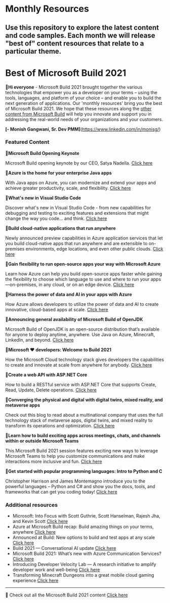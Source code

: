 # Monthly Resources

Use this repository to explore the latest content and code samples. Each month we will release "best of" content resources that relate to a particular theme.  
---

# Best of Microsoft Build 2021

:wave:**Hi everyone** - Microsoft Build 2021 brought together the various technologies that empower you as a developer on your terms – using the tools, languages, and platform of your choice – and enable you to build the next generation of applications. Our 'monthly resources' bring you the best of Microsoft Build 2021. We hope that these resources along the [other content from Microsoft Build](https://aka.ms/DevEdCalJune21githubbookmark) will help you innovate and support you in addressing the real-world needs of your organizations and your customers. 

**[- Monish Gangwani, Sr. Dev PMM]**(https://www.linkedin.com/in/monisg/)  

 ### Featured Content

:cinema:**Microsoft Build Opening Keynote**

Microsoft Build opening keynote by our CEO, Satya Nadella. [Click here](https://aka.ms/DevEdCalJune21github10/)

:bookmark_tabs:**Azure is the home for your enterprise Java apps**

With Java apps on Azure, you can modernize and extend your apps and achieve greater productivity, scale, and flexibility. [Click here](https://aka.ms/DevEdCalJune21github7/)

:cinema:**What's new in Visual Studio Code**

Discover what's new in Visual Studio Code - from new capabilities for debugging and testing to exciting features and extensions that might change the way you code… and think. [Click here]( https://aka.ms/DevEdCalJune21github12/)

:bookmark_tabs:**Build cloud-native applications that run anywhere**

Newly announced preview capabilities in Azure application services that let you build cloud-native apps that run anywhere and are extensible to on-premises environments, edge locations, and even other public clouds. [Click here](https://aka.ms/DevEdCalJune21github13/)  

:bookmark_tabs:**Gain flexibility to run open-source apps your way with Microsoft Azure**

Learn how Azure can help you build open-source apps faster while gaining the flexibility to choose which language to use and where to run your apps—on-premises, in any cloud, or on an edge device. [Click here]( https://aka.ms/DevEdCalJune21github1/)

:bookmark_tabs:**Harness the power of data and AI in your apps with Azure**

How Azure allows developers to utilize the power of data and AI to create innovative, cloud-based apps at scale. [Click here](https://aka.ms/DevEdCalJune21github3) 

:bookmark_tabs:**Announcing general availability of Microsoft Build of OpenJDK**

Microsoft Build of OpenJDK is an open-source distribution that’s available for anyone to deploy anytime, anywhere. Use Java on Azure, Minecraft, LinkedIn, and beyond. [Click here]( https://aka.ms/DevEdCalJune21github9/)  

:bookmark_tabs:**Microsoft ❤️ developers: Welcome to Build 2021**

How the Microsoft Cloud technology stack gives developers the capabilities to create and innovate at scale from anywhere for anybody. [Click here](https://aka.ms/DevEdCalJune21github5/)  

:cinema:**Create a web API with ASP.NET Core**

How to build a RESTful service with ASP.NET Core that supports Create, Read, Update, Delete operations. [Click here](https://aka.ms/DevEdCalJune21github2/)  

:bookmark_tabs:**Converging the physical and digital with digital twins, mixed reality, and metaverse apps**

Check out this blog to read about a multinational company that uses the full technology stack of metaverse apps, digital twins, and mixed reality to transform its operations and optimization. [Click here](https://aka.ms/DevEdCalJune21github6/)  

:bookmark_tabs:**Learn how to build exciting apps across meetings, chats, and channels within or outside Microsoft Teams**

This Microsoft Build 2021 session features exciting new ways to leverage Microsoft Teams to help you customize communications and make interactions more inclusive and fun. [Click here](https://aka.ms/DevEdCalJune21github8/)  

:cinema:**Get started with popular programming languages: Intro to Python and C**

Christopher Harrison and James Montemagno introduce you to the powerful languages – Python and C# and show you the docs, tools, and frameworks that can get you coding today! [Click here](https://aka.ms/DevEdCalJune21github4/)



### Additional resources
* Microsoft: Into Focus with Scott Guthrie, Scott Hanselman, Rajesh Jha, and Kevin Scott [Click here](https://aka.ms/DevEdCalJune21github18/) 
* Azure at Microsoft Build recap: Build amazing things on your terms, anywhere [Click here](https://aka.ms/DevEdCalJune21github15/)
* Announced at Build: New options to build and test apps at any scale [Click here](https://aka.ms/DevEdCalJune21github14/)
* Build 2021 — Conversational AI update [Click here](https://aka.ms/DevEdCalJune21github16/)
* Microsoft Build 2021: What’s new with Azure Communication Services? [Click here](https://aka.ms/DevEdCalJune21github19/)
* Introducing Developer Velocity Lab — A research initiative to amplify developer work and well-being [Click here](https://aka.ms/DevEdCalJune21github17/)
* Transforming Minecraft Dungeons into a great mobile cloud gaming experience [Click here](https://aka.ms/DevEdCalJune21github11/)
---

:bookmark: Check out all the Microsoft Build 2021 content [Click here](https://aka.ms/DevEdCalJune21githubbookmark)
